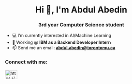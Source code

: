 

<!--
**abdulabedin/abdulabedin** is a ✨ _special_ ✨ repository because its `README.md` (this file) appears on your GitHub profile.

Here are some ideas to get you started:

- 🔭 I’m currently working on ...
- 🌱 I’m currently learning ...
- 👯 I’m looking to collaborate on ...
- 🤔 I’m looking for help with ...
- 💬 Ask me about ...
- 📫 How to reach me: ...
- 😄 Pronouns: ...
- ⚡ Fun fact: ...
- 🔭 Working @ **AMD as a SOC DFT Engineer Intern**

- 🌱 Currently learning **mobile development with Flutter**

- 👨‍💻 All of my projects are available at 

- ◀ Previous project development in **Python for a Discord Bot, and NextJS/TailwindCSS for web-development**
- ♟ Enjoy chess in my free time, peaking **1861 👀**
-->


<h1 align="center">Hi 👋, I'm Abdul Abedin</h1>
<h3 align="center">3rd year Computer Science student</h3>


- 💻 I’m currently interested in AI/Machine Learning
- 🔭 Working @ **IBM as a Backend Developer Intern**
- 📫 Send me an email: **abdul.abedin@torontomu.ca**




<h3 align="left">Connect with me:</h3>
<p align="left">
<a href="https://www.linkedin.com/in/abdul-abedin/" target="blank"><img align="center" src="https://raw.githubusercontent.com/rahuldkjain/github-profile-readme-generator/master/src/images/icons/Social/linked-in-alt.svg" alt="https://www.linkedin.com/in/abdul-abedin/" height="30" width="40" /></a>
</p>
